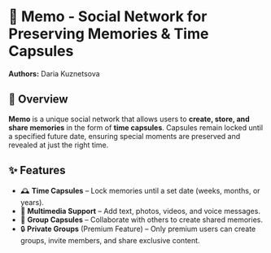 # 📌 Memo - Social Network for Preserving Memories & Time Capsules

**Authors:** Daria Kuznetsova 

## 🌟 Overview
**Memo** is a unique social network that allows users to **create, store, and share memories** in the form of **time capsules**. Capsules remain locked until a specified future date, ensuring special moments are preserved and revealed at just the right time.

## ✨ Features
- 🕰 **Time Capsules** – Lock memories until a set date (weeks, months, or years).  
- 📸 **Multimedia Support** – Add text, photos, videos, and voice messages.  
- 👥 **Group Capsules** – Collaborate with others to create shared memories.  
- 🔒 **Private Groups** (Premium Feature) – Only premium users can create groups, invite members, and share exclusive content.

